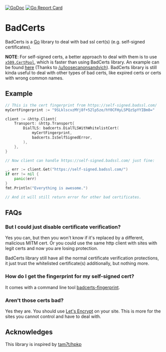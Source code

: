 [![GoDoc](https://godoc.org/github.com/fishy/badcerts?status.svg)](https://godoc.org/github.com/fishy/badcerts)
[![Go Report Card](https://goreportcard.com/badge/github.com/fishy/badcerts)](https://goreportcard.com/report/github.com/fishy/badcerts)

# BadCerts

BadCerts is a [Go](https://golang.org) library to deal with bad ssl cert(s)
(e.g. self-signed certificates).

**NOTE**: For self-signed certs, a better approach to deal with them is to use
[`x509.CertPool`](https://godoc.org/crypto/x509#CertPool),
which is faster than using BadCerts library.
An example can be found
[here](https://github.com/fishy/blynk-proxy/blob/741ab221c0624d8b522428f7ac0958584c6d2a1f/main.go#L59-L77)
(Thanks to
[/u/loosecanonsandvich](https://www.reddit.com/r/golang/comments/8prc19/a_go_library_to_deal_with_bad_https_certs/e0dmnzp/)).
BadCerts library is still kinda useful to deal with other types of bad certs,
like expired certs or certs with wrong common names.

## Example

```go
// This is the cert fingerprint from https://self-signed.badssl.com/
myCertFingerprint := "9SLklscvzMYj8f+52lp5ze/hY0CFHyLSPQzSpYYIBm8="

client := &http.Client{
	Transport: &http.Transport{
		DialTLS: badcerts.DialTLSWithWhitelistCert(
			myCertFingerprint,
			badcerts.IsSelfSignedError,
		),
	},
}

// Now client can handle https://self-signed.badssl.com/ just fine:

_, err := client.Get("https://self-signed.badssl.com/")
if err != nil {
	panic(err)
}
fmt.Println("Everything is awesome.")

// And it will still return error for other bad certificates.
```

## FAQs

### But I could just disable certificate verification?

Yes you can,
but then you won't know if it's replaced by a different, malicious MITM cert.
Or you could use the same http client with sites with legit certs and now you
are losing protection.

BadCerts library still have all the normal certificate verification protections,
it just trust the whitelisted certificate(s) additionally, but nothing more.

### How do I get the fingerprint for my self-signed cert?

It comes with a command line tool
[badcerts-fingerprint](https://godoc.org/github.com/fishy/badcerts/cmd/badcerts-fingerprint).

### Aren't those certs bad?

Yes they are.
You should use [Let's Encrypt](https://letsencrypt.org/) on your site.
This is more for the sites you cannot control and have to deal with.

## Acknowledges

This library is inspired by [tam7t/hpkp](https://github.com/tam7t/hpkp)
